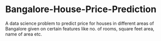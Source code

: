 # Bangalore-House-Price-Prediction
A data science problem to predict price for houses in different areas of Bangalore given on certain features like no. of rooms, square feet area, name of area etc.
